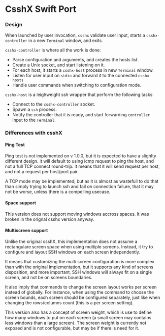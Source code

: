 # CsshX Swift Port


### Design

 When launched by user invocation, `csshx` validate user input, starts a `csshx-controller` in a new `Terminal` window, and exits.
  
 `csshx-controller` is where all the work is done:
   * Parse configuration and arguments, and creates the hosts list. 
   * Create a Unix socket, and start listening on it.
   * For each host, it starts a `csshx-host` process in new `Terminal` window.
   * Listen for user input on `stdin` and forward it to the connected `csshx-hosts`
   * Handle user commands when switching to configuration mode.
    
 `csshx-host` is a leighweight ssh wrapper that perform the following tasks:
   * Connect to the `csshx-controller` socket.
   * Spawn a `ssh` process.
   * Notify the controller that it is ready, and start forwarding `controller` input to the `Terminal`.
 

### Differences with csshX

#### Ping Test

  Ping test is not implemented on v 1.0.0, but it is expected to have a slighlty different design. It will default 
  to using icmp request to ping the host, and not a full TCP connect round-trip. It means that it will send request 
  per host, and not a request per host/port pair. 
  
  A TCP mode may be implemented, but as it is almost as wastefull to do that than simply trying to launch ssh and fail
  on connection failure, that it may not be worse, unless there is a compelling usecase.
  
#### Space support

  This version does not support moving windows accross spaces. It was broken in the orignal csshx version anyway.
  
#### Multiscreen support

  Unlike the original csshX, this implementation does not assume a rectangulare screen space when using multiple screens.
  Instead, it try to configure and layout SSH windows on each screen independently. 
  
  It means that customizing the multi screen configuration is more complex than with the original implementation, but it supports
  any kind of screens disposition, and more important, SSH windows will always fit on a single screen, and not be on screens boundaries.
  
  It also imply that commands to change the screen layout works per screen instead of globally. For instance, when using the command to choose
  the screen bounds, each screen should be configured separately, just like when changing the rows/columns count (this is a per screen setting). 
  
  This version also has a concept of screen weight, which is use to define how many windows to put on each screen (a small screen may contains less windows
  than a large screen). The screen weight is currently not exposed and is not configurable, but may be if there is need for it.
